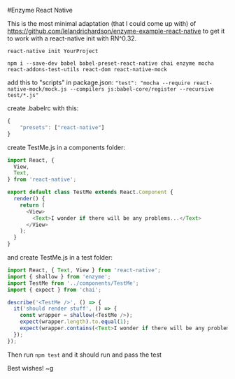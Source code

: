 #Enzyme React Native

This is the most minimal adaptation (that I could come up with) of
https://github.com/lelandrichardson/enzyme-example-react-native
to get it to work with a react-native init with RN^0.32.

`react-native init YourProject`

`npm i --save-dev babel babel-preset-react-native chai enzyme mocha react-addons-test-utils react-dom react-native-mock`

add this to "scripts" in package.json: `"test": "mocha --require react-native-mock/mock.js --compilers js:babel-core/register --recursive test/*.js"`

create .babelrc with this:
```javascript
{
	"presets": ["react-native"]
}
```

create TestMe.js in a components folder:
```javascript
import React, {
  View,
  Text,
} from 'react-native';

export default class TestMe extends React.Component {
  render() {
    return (
      <View>
        <Text>I wonder if there will be any problems...</Text>
      </View>
    );
  }
}
```

and create TestMe.js in a test folder:
```javascript
import React, { Text, View } from 'react-native';
import { shallow } from 'enzyme';
import TestMe from '../components/TestMe';
import { expect } from 'chai';

describe('<TestMe />', () => {
  it('should render stuff', () => {
    const wrapper = shallow(<TestMe />);
    expect(wrapper.length).to.equal(1);
    expect(wrapper.contains(<Text>I wonder if there will be any problems...</Text>)).to.equal(true);
  });
});
```

Then run `npm test` and it should run and pass the test

Best wishes! ~g
